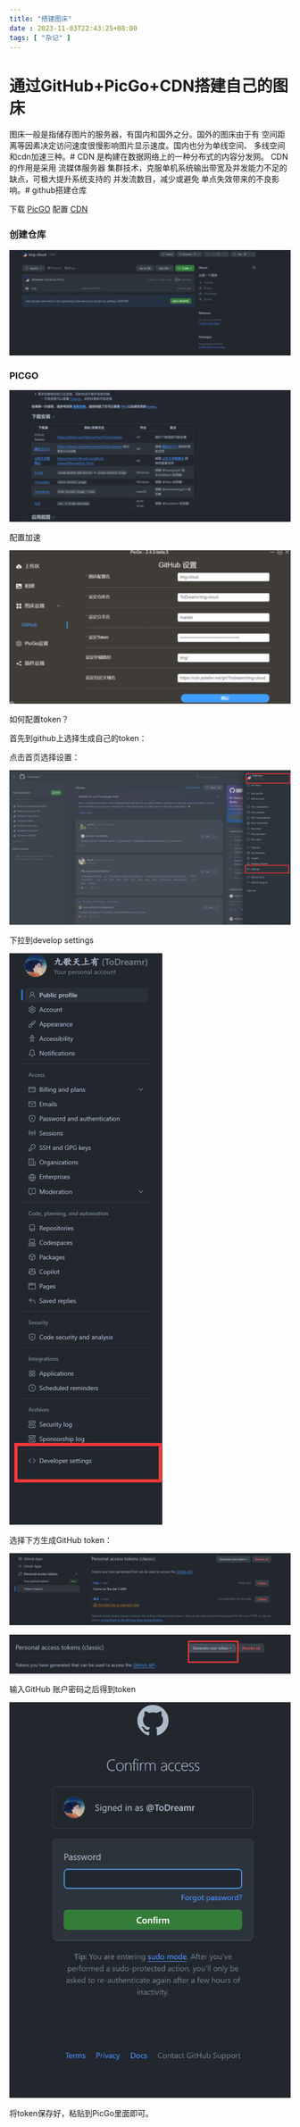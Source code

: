 ```yaml
---
title: "搭建图床"
date : 2023-11-03T22:43:25+08:00
tags: [ "杂记" ]
---
```

# 通过GitHub+PicGo+CDN搭建自己的图床

图床一般是指储存图片的服务器，有国内和国外之分。国外的图床由于有 空间距离等因素决定访问速度很慢影响图片显示速度。国内也分为单线空间、 多线空间和cdn加速三种。#
CDN 是构建在数据网络上的一种分布式的内容分发网。 CDN 的作用是采用 流媒体服务器 集群技术，克服单机系统输出带宽及并发能力不足的缺点，可极大提升系统支持的 并发流数目，减少或避免 单点失效带来的不良影响。#
github搭建仓库

下载 [PicGO](https://github.com/Molunerfinn/PicGo)
配置 [CDN](https://www.jsdelivr.com/)

### 创建仓库

![img.png](img.png)

### PICGO

![img_1.png](img_1.png)

配置加速

![img_2.png](img_2.png)

如何配置token？

首先到github上选择生成自己的token：

点击首页选择设置：

![img_4.png](img_4.png)

下拉到develop settings

![img_5.png](img_5.png)

选择下方生成GitHub token：

![img_6.png](img_6.png)

![img_7.png](img_7.png)

输入GitHub 账户密码之后得到token

![img_8.png](img_8.png)

将token保存好，粘贴到PicGo里面即可。
